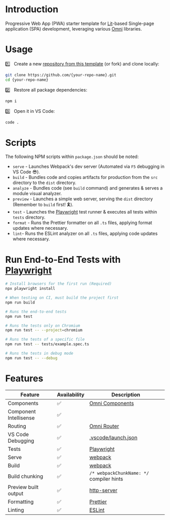 # Introduction

Progressive Web App (PWA) starter template for [Lit](https://lit.dev)-based Single-page application (SPA) development, leveraging various [Omni](https://github.com/capitec?q=omni-) libraries.

# Usage

1️⃣ &nbsp; Create a new [repository from this template](https://github.com/capitec/template-pwa-lit/generate) (or fork) and clone locally:

```bash
git clone https://github.com/{your-repo-name}.git
cd {your-repo-name}
```

2️⃣ &nbsp; Restore all package dependencies:

```bash
npm i
```

3️⃣ &nbsp; Open it in VS Code:

```bash
code .
```

# Scripts
The following NPM scripts within `package.json` should be noted:

- `serve` - Launches Webpack's dev server (Automated via `F5` debugging in VS Code 😎).
- `build` - Bundles code and copies artifacts for production from the `src` directory to the `dist` directory.
- `analyze` - Bundles code (see `build` command) and generates & serves a module visual analyzer.
- `preview` - Launches a simple web server, serving the `dist` directory (Remember to `build` first! 🎗️).
- `test` - Launches the [Playwright](#run-end-to-end-tests-with-playwright) test runner & executes all tests within `tests` directory.
- `format` - Runs the Prettier formatter on all `.ts` files, applying format updates where necessary.
- `lint`- Runs the ESLint analyzer on all `.ts` files, applying code updates where necessary.

# Run End-to-End Tests with [Playwright](https://playwright.dev)

```sh
# Install browsers for the first run (Required)
npx playwright install

# When testing on CI, must build the project first
npm run build

# Runs the end-to-end tests
npm run test

# Runs the tests only on Chromium
npm run test -- --project=chromium

# Runs the tests of a specific file
npm run test -- tests/example.spec.ts

# Runs the tests in debug mode
npm run test -- --debug
```

# Features
|     Feature    |  Availability | Description |
|-------------------------------|-----|-----------------------------------------------------------------|
|    Components                 | ✅  | [Omni Components](https://github.com/capitec/omni-components)   |
|    Component Intellisense     | ✅  |                                 |
|    Routing                    | ✅  | [Omni Router](https://github.com/capitec/omni-router)           |
|    VS Code Debugging          | ✅  | [.vscode/launch.json](./.vscode/launch.json)                              |
|    Tests                      | ✅  | [Playwright](https://playwright.dev/)              |
|    Serve                      | ✅  | [webpack](https://webpack.js.org/)                 |
|    Build                      | ✅  | [webpack](https://webpack.js.org/)                 |
|    Build chunking             | ✅  | `/* webpackChunkName: */` compiler hints           |
|    Preview built output       | ✅  | [http-server](https://github.com/http-party/http-server)                                      |
|    Formatting                 | ✅  | [Prettier](https://prettier.io/)                   |
|    Linting                    | ✅  | [ESLint](https://eslint.org/)                      |


